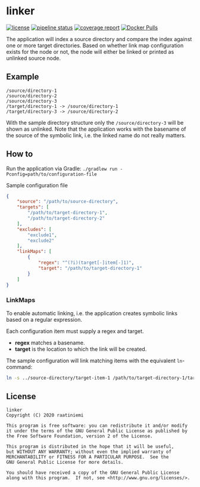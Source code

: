 # linker

[![license](https://img.shields.io/badge/license-GPLv2-blue.svg)](license)
[![pipeline status](https://gitlab.com/rahome/linker/badges/main/pipeline.svg)](https://gitlab.com/rahome/linker/-/commits/master)
[![coverage report](https://gitlab.com/rahome/linker/badges/main/coverage.svg)](https://gitlab.com/rahome/linker/-/commits/master)
[![Docker Pulls](https://img.shields.io/docker/pulls/raatiniemi/linker.svg)](https://hub.docker.com/r/raatiniemi/linker/)

The application will index a source directory and compare the index against one
or more target directories. Based on whether link map configuration exists for
the node or not, the node will either be linked or printed as unlinked source
node.

## Example

```
/source/directory-1
/source/directory-2
/source/directory-3
/target/directory-1 -> /source/directory-1
/target/directory-3 -> /source/directory-2
```

With the sample directory structure only the `/source/directory-3` will be shown
as unlinked. Note that the application works with the basename of the source of
the symbolic link, i.e. the linked name do not really matters.

## How to

Run the application via Gradle: `./gradlew run -Pconfig=path/to/configuration-file`

Sample configuration file
```json
{
    "source": "/path/to/source-directory",
    "targets": [
        "/path/to/target-directory-1",
        "/path/to/target-directory-2"
    ],
    "excludes": [
        "exclude1",
        "exclude2"
    ],
    "linkMaps": [
        {
            "regex": "^(?i)(target[-]item[-]1)",
            "target": "/path/to/target-directory-1"
        }
    ]
}
```

### LinkMaps

To enable automatic linking, i.e. the application creates symbolic links
based on a regular expression.

Each configuration item must supply a regex and target.

* **regex** matches a basename.
* **target** is the location to which the link will be created.

The sample configuration will link matching items with the equivalent
`ln`-command:

```sh
ln -s ../source-directory/target-item-1 /path/to/target-directory-1/target-item-1
```

## License

```
linker
Copyright (C) 2020 raatiniemi

This program is free software: you can redistribute it and/or modify
it under the terms of the GNU General Public License as published by
the Free Software Foundation, version 2 of the License.

This program is distributed in the hope that it will be useful,
but WITHOUT ANY WARRANTY; without even the implied warranty of
MERCHANTABILITY or FITNESS FOR A PARTICULAR PURPOSE.  See the
GNU General Public License for more details.

You should have received a copy of the GNU General Public License
along with this program.  If not, see <http://www.gnu.org/licenses/>.
```
